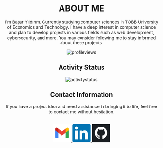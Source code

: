 <div align="center">
<h1> ABOUT ME </h1>
<p>I'm Başar Yıldırım. Currently studying computer sciences in TOBB University of Economics and Technology. I have a deep interest in computer science and plan to develop projects in various fields such as web development, cybersecurity, and more. You may consider following me to stay informed about these projects.</p>
<p> <img src="https://komarev.com/ghpvc/?username=basaryldrm06&label=Profile%20views&color=AFE1AF&style=flat" alt="profileviews" /> </p>
<h2> Activity Status </h2>
<p><img src="https://github-readme-streak-stats.herokuapp.com/?user=basaryldrm06&" alt="activitystatus" /></p>
<h2> Contact Information </h2>
If you have a project idea and need assistance in bringing it to life, feel free to contact me without hesitation.
<p> <br>
  <a href="mailto:basaryldrm06@gmail.com?subject=Hello%20basaryldrm06"> <img src="./images/Contact/gmail.png" width="60" alt="gmail"> </a>
  <a href="https://www.linkedin.com/in/basaryldrm06/"> <img src="./images/Contact/linkedin.png" width="60" alt="linkedin"> </a>
  <a href="https://github.com/basaryldrm06" target="_blank"> <img src="./images/Contact/github.png" width="60" alt="github"> </a>
</p>
</div>
